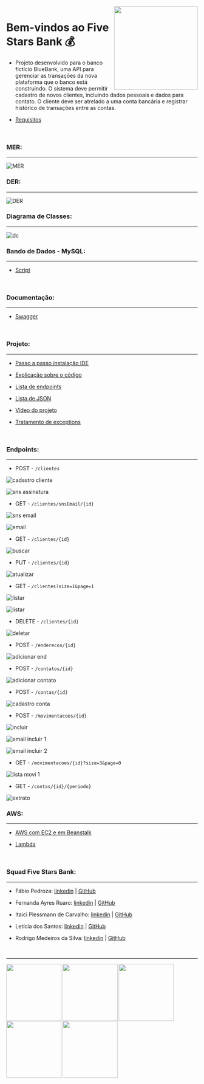 <img align="right" height="220em" src="https://github.com/Feruaro/Five-Stars-Bank/blob/main/Imagens/Logotipo%20Brilho%20Minimalista%20Chic%20.png"/>

# Bem-vindos ao Five Stars Bank :moneybag:

* Projeto desenvolvido para o banco fictício BlueBank, uma API para gerenciar as transações da nova plataforma que o banco está construindo. O sistema deve permitir cadastro de novos clientes, incluindo dados pessoais e dados para contato. O cliente deve ser atrelado a uma conta bancária e registrar histórico de transações entre as contas.

* [Requisitos](https://github.com/Feruaro/Five-Stars-Bank/blob/main/Documentos/requisitos_projeto.md)

  ​

### MER:

--------

![MER](https://github.com/Feruaro/Five-Stars-Bank/blob/main/Documentos/mer_final.jpg)



### DER:

----

![DER](https://github.com/Feruaro/Five-Stars-Bank/blob/main/Documentos/der_final.jpg)



### Diagrama de Classes:

-------

![dc](https://github.com/Feruaro/Five-Stars-Bank/blob/main/Documentos/digrama_classes_final.jpg)



### Bando de Dados - MySQL:

--------

* [Script]()

  ​

### Documentação:

------

- [Swagger]()

  ​

### Projeto:

--------

* [Passo a passo instalação IDE]()

* [Explicação sobre o código](https://github.com/Feruaro/Five-Stars-Bank/blob/main/Documentos/explicacao_codigo.md)

* [Lista de endpoints](https://github.com/Feruaro/Five-Stars-Bank/blob/main/Documentos/lista_%20endpoints.md)

* [Lista de JSON]()

* [Vídeo do projeto]()

* [Tratamento de exceptions]()

  ​

### Endpoints:

-----

* POST - `/clientes`


![cadastro cliente](https://github.com/Feruaro/Five-Stars-Bank/blob/main/Imagens/cadastro_cliente.jpg)

![sns assinatura](https://github.com/Feruaro/Five-Stars-Bank/blob/main/Imagens/email_assinatura.jpg)

* GET - `/clientes/snsEmail/{id}`

![sns email](https://github.com/Feruaro/Five-Stars-Bank/blob/main/Imagens/snsEmail.jpg)

![email](https://github.com/Feruaro/Five-Stars-Bank/blob/main/Imagens/email_cadastro.jpg)

* GET - `/clientes/{id}`

![buscar](https://github.com/Feruaro/Five-Stars-Bank/blob/main/Imagens/buscar_cliente.jpg)

* PUT - `/clientes/{id}`

![atualizar](https://github.com/Feruaro/Five-Stars-Bank/blob/main/Imagens/atualizar%20_cliente.jpg)

* GET - `/clientes?size=1&page=1`

![listar](https://github.com/Feruaro/Five-Stars-Bank/blob/main/Imagens/listar_cliente1.jpg)

![listar](https://github.com/Feruaro/Five-Stars-Bank/blob/main/Imagens/listar_cliente2.jpg)

* DELETE - `/clientes/{id}`

![deletar](https://github.com/Feruaro/Five-Stars-Bank/blob/main/Imagens/deletar.jpg)

* POST - `/enderecos/{id}`

![adicionar end](https://github.com/Feruaro/Five-Stars-Bank/blob/main/Imagens/adicionar_endereco.jpg)

* POST - `/contatos/{id}`

![adicionar contato](https://github.com/Feruaro/Five-Stars-Bank/blob/main/Imagens/adicionar_contato.jpg)

* POST - `/contas/{id}`

![cadastro conta](https://github.com/Feruaro/Five-Stars-Bank/blob/main/Imagens/Cadastro_conta.jpg)

* POST - `/movimentacoes/{id}`

![incluir](https://github.com/Feruaro/Five-Stars-Bank/blob/main/Imagens/transacao1.jpg)

![email incluir 1](https://github.com/Feruaro/Five-Stars-Bank/blob/main/Imagens/email_transacao1.jpg)

![email incluir 2](https://github.com/Feruaro/Five-Stars-Bank/blob/main/Imagens/email_transacao2.jpg)

* GET - `/movimentacoes/{id}?size=3&page=0`

![lista movi 1](https://github.com/Feruaro/Five-Stars-Bank/blob/main/Imagens/lista_movimentacao.jpg)

* GET - `/contas/{id}/{periodo}`

![extrato](https://github.com/Feruaro/Five-Stars-Bank/blob/main/Imagens/extrato.jpg)

### AWS:

------

* [AWS com EC2 e em Beanstalk]()

* [Lambda]()

  ​

### Squad Five Stars Bank:

-------

* Fábio Pedroza:  [linkedin](https://www.linkedin.com/in/f%C3%A1bio-pedroza-analistaprotheus/) |  [GitHub](https://github.com/fabiopedroza)

* Fernanda Ayres Ruaro:  [linkedin](https://www.linkedin.com/in/fernanda-ruaro/) |  [GitHub](https://github.com/Feruaro)

* Itaici Plessmann de Carvalho:  [linkedin](https://www.linkedin.com/in/itaici-plessmann-de-carvalho-45413b42/) |  [GitHub](https://github.com/itaici)

* Letícia dos Santos:  [linkedin](https://www.linkedin.com/in/ldsleticia/) |  [GitHub](https://github.com/ldsleticia)

* Rodrigo Medeiros da Silva:  [linkedin](https://www.linkedin.com/in/rodrigomedeiros89/) |  [GitHub](https://github.com/MedeirosRodrigo)

  ​

---------------

<img align="left" height="150em" width="145em" src="https://github.com/Feruaro/Five-Stars-Bank/blob/main/Imagens/squad/Fabio.png"/>

<img align="left" height="150em" width="145em" src="https://github.com/Feruaro/Five-Stars-Bank/blob/main/Imagens/squad/fernanda.jpg"/>

<img align="left" height="150em" width="145em" src="https://github.com/Feruaro/Five-Stars-Bank/blob/main/Imagens/squad/itaici.png"/>

<img align="left" height="150em" width="145em" src="https://github.com/Feruaro/Five-Stars-Bank/blob/main/Imagens/squad/Le.jpg"/>

<img align="left" height="150em" width="145em" src="https://github.com/Feruaro/Five-Stars-Bank/blob/main/Imagens/squad/Rodrigo.jpg"/>